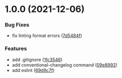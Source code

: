 # 1.0.0 (2021-12-06)


### Bug Fixes

* fix linting format errors ([7d5484f](https://github.com/AlexMurrr/programmingWords/commit/7d5484fae369990555962e1915511b5e35a98fc6))


### Features

* add .gitignore ([1fc3546](https://github.com/AlexMurrr/programmingWords/commit/1fc3546ed07780fd7590a7d00116b2d28f6400ee))
* add conventional-changelog command ([09e8992](https://github.com/AlexMurrr/programmingWords/commit/09e8992f4310a8cdeb6aa27c9cf7d4414ba0a577))
* add eslint ([69d9c7f](https://github.com/AlexMurrr/programmingWords/commit/69d9c7f207f8f4f70d6cde37ac86b059616f8747))



